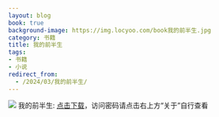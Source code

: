 ```yaml
---
layout: blog
book: true
background-image: https://img.locyoo.com/book我的前半生.jpg
category: 书籍
title: 我的前半生
tags:
- 书籍
- 小说
redirect_from:
  - /2024/03/我的前半生/
---
```

![](https://img.locyoo.com/book我的前半生.jpg)
我的前半生: <a name = "ref1" href="https://url18.ctfile.com/f/50983618-1269964475-c9491a?p=3619">点击下载</a>，访问密码请点击右上方“关于”自行查看